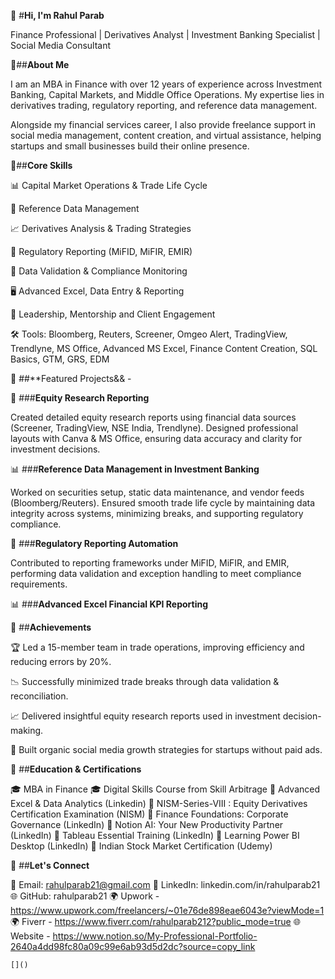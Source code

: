 👋 #**Hi, I'm Rahul Parab**

Finance Professional | Derivatives Analyst | Investment Banking Specialist | Social Media Consultant

🔹##**About Me**

I am an MBA in Finance with over 12 years of experience across Investment Banking, Capital Markets, and Middle Office Operations.
My expertise lies in derivatives trading, regulatory reporting, and reference data management.

Alongside my financial services career, I also provide freelance support in social media management, content creation, and virtual assistance, helping startups and small businesses build their online presence.

🔹##**Core Skills**

📊 Capital Market Operations & Trade Life Cycle

📑 Reference Data Management

📈 Derivatives Analysis & Trading Strategies

📝 Regulatory Reporting (MiFID, MiFIR, EMIR)

🔎 Data Validation & Compliance Monitoring

🖥️ Advanced Excel, Data Entry & Reporting

🎯 Leadership, Mentorship and Client Engagement

🛠️ Tools: Bloomberg, Reuters, Screener, Omgeo Alert, TradingView, Trendlyne, MS Office, Advanced MS Excel, Finance Content Creation, SQL Basics, GTM, GRS, EDM

🔹 ##**Featured Projects&& -

📘 ###**Equity Research Reporting**

Created detailed equity research reports using financial data sources (Screener, TradingView, NSE India, Trendlyne).
Designed professional layouts with Canva & MS Office, ensuring data accuracy and clarity for investment decisions.

📊 ###**Reference Data Management in Investment Banking**

Worked on securities setup, static data maintenance, and vendor feeds (Bloomberg/Reuters).
Ensured smooth trade life cycle by maintaining data integrity across systems, minimizing breaks, and supporting regulatory compliance.

📑 ###**Regulatory Reporting Automation**

Contributed to reporting frameworks under MiFID, MiFIR, and EMIR, performing data validation and exception handling to meet compliance requirements.

📊 ###**Advanced Excel Financial KPI Reporting**

🔹 ##**Achievements**

🏆 Led a 15-member team in trade operations, improving efficiency and reducing errors by 20%.

📉 Successfully minimized trade breaks through data validation & reconciliation.

📈 Delivered insightful equity research reports used in investment decision-making.

🎯 Built organic social media growth strategies for startups without paid ads.

🔹 ##**Education & Certifications**

🎓 MBA in Finance
🎓 Digital Skills Course from Skill Arbitrage
📜 Advanced Excel & Data Analytics (Linkedin)
📜 NISM-Series-VIII : Equity Derivatives Certification Examination (NISM)
📜 Finance Foundations: Corporate Governance (LinkedIn)
📜 Notion AI: Your New Productivity Partner (LinkedIn)
📜 Tableau Essential Training (LinkedIn)
📜 Learning Power BI Desktop (LinkedIn)
📜 Indian Stock Market Certification (Udemy)

🔹 ##**Let's Connect**

📧 Email: rahulparab21@gmail.com
🔗 LinkedIn: linkedin.com/in/rahulparab21
🌐 GitHub: rahulparab21
🌍 Upwork - https://www.upwork.com/freelancers/~01e76de898eae6043e?viewMode=1
🌍 Fiverr - https://www.fiverr.com/rahulparab212?public_mode=true
🌐 Website - https://www.notion.so/My-Professional-Portfolio-2640a4dd98fc80a09c99e6ab93d5d2dc?source=copy_link

    
    []()
